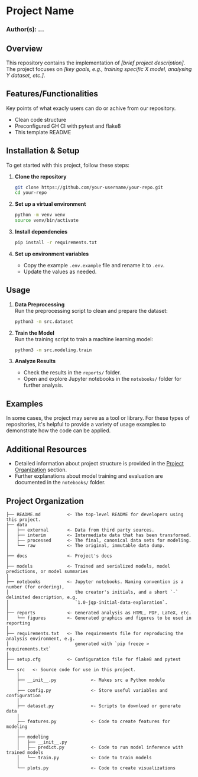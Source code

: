 # Project Name
### Author(s): ...

## Overview
This repository contains the implementation of _[brief project description]_. The project focuses on _[key goals, e.g., training specific X model, analysing Y dataset, etc.]_.  

## Features/Functionalities
Key points of what exacly users can do or achive from our repository.
 - Clean code structure
 - Preconfigured GH CI with pytest and flake8
 - This template README

## Installation & Setup 
To get started with this project, follow these steps:  

1. **Clone the repository**  
   ```sh
   git clone https://github.com/your-username/your-repo.git
   cd your-repo
   ```

2. **Set up a virtual environment** 
   ```sh
   python -m venv venv
   source venv/bin/activate
   ```

3. **Install dependencies**  
   ```sh
   pip install -r requirements.txt
   ```

4. **Set up environment variables**  
   - Copy the example `.env.example` file and rename it to `.env`.  
   - Update the values as needed. 

## Usage
1. **Data Preprocessing**  
   Run the preprocessing script to clean and prepare the dataset:  
   ```sh
   python3 -m src.dataset
   ```

2. **Train the Model**  
   Run the training script to train a machine learning model:  
   ```sh
   python3 -m src.modeling.train
   ```

3. **Analyze Results**  
   - Check the results in the `reports/` folder.  
   - Open and explore Jupyter notebooks in the `notebooks/` folder for further analysis.  

## Examples  
In some cases, the project may serve as a tool or library. For these types of repositories, it's helpful to provide a variety of usage examples to demonstrate how the code can be applied.

## **Additional Resources**  
- Detailed information about project structure is provided in the [Project Organization](#project-organization) section.  
- Further explanations about model training and evaluation are documented in the `notebooks/` folder.

## Project Organization

```
├── README.md          <- The top-level README for developers using this project.
├── data
│   ├── external       <- Data from third party sources.
│   ├── interim        <- Intermediate data that has been transformed.
│   ├── processed      <- The final, canonical data sets for modeling.
│   └── raw            <- The original, immutable data dump.
│
├── docs               <- Project's docs
│
├── models             <- Trained and serialized models, model predictions, or model summaries
│
├── notebooks          <- Jupyter notebooks. Naming convention is a number (for ordering),
│                         the creator's initials, and a short `-` delimited description, e.g.
│                         `1.0-jqp-initial-data-exploration`.
│
├── reports            <- Generated analysis as HTML, PDF, LaTeX, etc.
│   └── figures        <- Generated graphics and figures to be used in reporting
│
├── requirements.txt   <- The requirements file for reproducing the analysis environment, e.g.
│                         generated with `pip freeze > requirements.txt`
│
├── setup.cfg          <- Configuration file for flake8 and pytest
│
└── src   <- Source code for use in this project.
    │
    ├── __init__.py             <- Makes src a Python module
    │
    ├── config.py               <- Store useful variables and configuration
    │
    ├── dataset.py              <- Scripts to download or generate data
    │
    ├── features.py             <- Code to create features for modeling
    │
    ├── modeling                
    │   ├── __init__.py 
    │   ├── predict.py          <- Code to run model inference with trained models          
    │   └── train.py            <- Code to train models
    │
    └── plots.py                <- Code to create visualizations
```